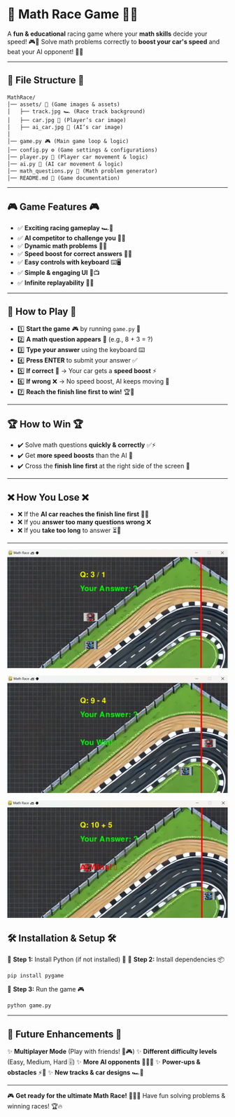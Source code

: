 # 🏁 Math Race Game 🚗💨

A **fun & educational** racing game where your **math skills** decide your speed! 🎮🧮 Solve math problems correctly to **boost your car's speed** and beat your AI opponent! 🤖💥

---

## 📂 File Structure 📂
```
MathRace/
│── assets/ 🎨 (Game images & assets)
│   ├── track.jpg 🏎️ (Race track background)
│   ├── car.jpg 🚗 (Player’s car image)
│   ├── ai_car.jpg 🤖 (AI’s car image)
│
│── game.py 🎮 (Main game loop & logic)
│── config.py ⚙️ (Game settings & configurations)
│── player.py 🚗 (Player car movement & logic)
│── ai.py 🤖 (AI car movement & logic)
│── math_questions.py 🔢 (Math problem generator)
│── README.md 📜 (Game documentation)
```

---

## 🎮 Game Features 🎮
- ✅ **Exciting racing gameplay** 🏎️💨
- ✅ **AI competitor to challenge you** 🤖🏁
- ✅ **Dynamic math problems** 🧮🔢
- ✅ **Speed boost for correct answers** 🚀✨
- ✅ **Easy controls with keyboard** ⌨️🖥️
- ✅ **Simple & engaging UI** 🎨📺
- ✅ **Infinite replayability** 🔁🔥

---

## 🚀 How to Play 🚀
- 1️⃣ **Start the game** 🎮 by running `game.py` 🏁
- 2️⃣ **A math question appears** 📢 (e.g., 8 + 3 = ?)
- 3️⃣ **Type your answer** using the keyboard ⌨️
- 4️⃣ **Press ENTER** to submit your answer ✅
- 5️⃣ **If correct** 🎯 → Your car gets a **speed boost** ⚡
- 6️⃣ **If wrong** ❌ → No speed boost, AI keeps moving 🤖
- 7️⃣ **Reach the finish line first to win!** 🏆🥳

---

## 🏆 How to Win 🏆
- ✔️ Solve math questions **quickly & correctly** ✅⚡
- ✔️ Get **more speed boosts** than the AI 🚀
- ✔️ Cross the **finish line first** at the right side of the screen 🏁

---

## ❌ How You Lose ❌
- ❌ If the **AI car reaches the finish line first** 🤖🏁
- ❌ If you **answer too many questions wrong** ❌
- ❌ If you **take too long** to answer ⏳🐢

---

![alt text](image.png)

![alt text](image-2.png)

![alt text](image-1.png)

## 🛠️ Installation & Setup 🛠️
🔹 **Step 1:** Install Python (if not installed) 🐍
🔹 **Step 2:** Install dependencies 📦
```sh
pip install pygame
```
🔹 **Step 3:** Run the game 🎮
```sh
python game.py
```

---

## 🔮 Future Enhancements 🔮
✨ **Multiplayer Mode** (Play with friends! 👫🎮)
✨ **Different difficulty levels** (Easy, Medium, Hard 🎚️)
✨ **More AI opponents** 🤖🤖🤖
✨ **Power-ups & obstacles** ⚡🚧
✨ **New tracks & car designs** 🏎️🎨



---

🎮 **Get ready for the ultimate Math Race!** 🚗💨💥 Have fun solving problems & winning races! 🏆🔥